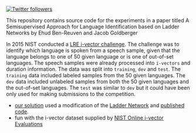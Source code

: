 <a target="_blank" href="http://twitter.com/udibr"><img alt='Twitter followers' src="https://img.shields.io/twitter/follow/udibr.svg?style=social"></a>

This repository contains source code for the experiments in a paper titled A Semisupervised Approach for Language Identification based on Ladder Networks by Ehud Ben-Reuven and Jacob Goldberger

In 2015 NIST conducted a [LRE i-vector challenge](https://ivectorchallenge.nist.gov/evaluations/2).
The challenge was to identify which language is spoken from a speech sample, given that the language belongs 
to one of 50 given language or is one of out-of-set languages.
The speech samples were already processed into `i-vectors` and duration information.
The data was split into `training`, `dev` and `test`.
The `training` data included labeled samples from the 50 given languages.
The `dev` data included unlabeled samples from both the 50 given languages and the out-of-set languages.
The `test` was similar to `dev` but it could have been only used for making submissions to the competition.

* [our solution](./A%20Semisupervised%20Approach%20for%20Language%20Identification%20based%20on%20Ladder%20Networks.ipynb) used a modification of the [Ladder Network](http://arxiv.org/abs/1507.02672) and [published code](https://github.com/CuriousAI/ladder).
* fun with the i-vector dataset supplied by [NIST Online i-vector Evaluations](https://ivectorchallenge.nist.gov/)
